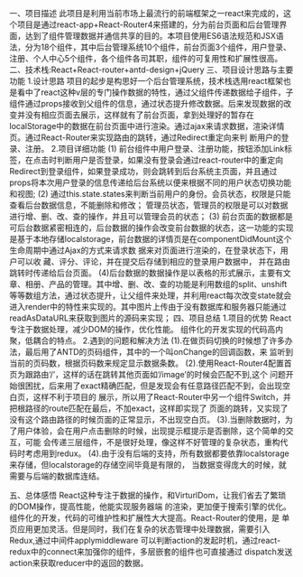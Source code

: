 ﻿一、项目描述
   此项目是利用当前市场上最流行的前端框架之一react来完成的，这个项目是通过react-app+React-Router4来搭建的，分为前台页面和后台管理界面，达到了组件管理数据并通信共享的目的。本项目使用ES6语法规范和JSX语法，分为18个组件，其中后台管理系统10个组件，前台页面3个组件，用户登录、注册、个人中心5个组件，各个组件各司其职，组件的可复用性和扩展性很高。
二、技术栈:React+React-router+antd-design+jQuery
三、项目设计思路与主要功能
1.设计思路
   项目的起步是构思好一个后台管理系统，技术栈选用react框架也是看中了react这种v层的专门操作数据的特性，通过父组件传递数据给子组件，子组件通过props接收到父组件的信息，通过状态提升修改数据。后来发现数据的改变并没有相应页面去展示，这样就有了前台页面，拿到处理好的暂存在localStorage中的数据在前台页面中进行渲染。通过ajax来请求数据，渲染详情页。通过React-Router来实现路由的跳转，通过Redirect重定向来判	断用户的登录、注册。
       2.项目详细功能
(1) 前台组件中用户登录、注册功能，按钮添加Link标签，在点击时判断用户是否登录，如果没有登录会通过react-router中的重定向Redirect到登录组件，如果登录成功，则会跳转到后台系统主页面，并且通过props将本次用户登录的信息传递给后台系统以便来根据不同的用户状态切换功能和视图;
    	(2) 通过this.state.states来判断当前用户的身份。会员状态，权限是只能查看后台数据信息，不能删除和修改；	管理员状态，管理员的权限是可以对数据进行增、删、改、查的操作，并且可以管理会员的状态；
(3) 前台页面的数据都是可后台数据紧密相连的，后台数据的操作会改变前台数据的状态，这一功能的实现是基于本地存储localstorage，前台数据的详情页是在componentDidMount这个生命周期中通过Ajax的方式来请求数	据来对页面进行渲染的，在登录状态下，用户可以收	藏、评分、评论，并在提交后存储到相应的登录用户数据中，	并在路由跳转时传递给后台页面。
(4)后台数据的数据操作是以表格的形式展示，主要有文章、相册、产品的管理。其中增、删、改、查的功能是利用数组的split、unshift等等数组方法，通过状态提升，让父组件来处理，并利用react每次改变state就会进入render中的特性来实现的。其中图片上传由于没有数据库和服务器只能通过readAsDataURL来获取到图片的源码来实现；
   四、项目总结
      1.项目的优势
React专注于数据处理，减少DOM的操作，优化性能。
组件化的开发实现的代码高内聚，低耦合的特点。
      2.遇到的问题和解决方法
  (1).在做页码切换的时候想了许多办法，最后用了ANTD的页码组件，其中的一个叫onChange的回调函数，来	监听到当前的页码数，根据页码数来规定显示数据条数。
  (2).使用React-Router4配置首页为跟路由‘/’，这样的话在跳转其他页面如‘/image’的时候会匹配不到,这个	问题开始很困扰，后来用了exact精确匹配，但是发现会有任意路径匹配不到，会出现空白页，这样不利于项目的	展示，所以用了React-Router中另一个组件Switch，并把根路径的route匹配在最后，不加exact，这样即实现了	页面的跳转，又实现了没有这个路由路径的时候页面的正常显示，不出现空白页。
  (3).当删除数据时，为了用户体验，会在用户点击删除的时候，出现提示框提示是否删除，这个简单的交互，可能	会传递三层组件，不是很好处理，像这样不好管理的复杂状态，重构代码时考虑用到redux。
      (4).由于没有后端的支持，所有数据都要依靠localstorage来存储，但localstorage的存储空间毕竟是有限的，	当数据变得庞大的时候，就需要与后端的数据库连结。

   五、总体感悟
  React这种专注于数据的操作，和VirturlDom，让我们省去了繁琐的DOM操作，提高性能，他能实现服务器端	的渲染，更加便于搜索引擎的优化。组件化的开发，代码的可维护性和扩展性大大提高。React-Router的使用，是	单页应用更加灵活。但是同时，我们在复杂的状态管理中处理数据，需要引入Redux,通过中间件applymiddleware	可以判断action的发起时机，通过react-redux中的connect来加强你的组件，多层嵌套的组件也可直接通过		dispatch发送action来获取reducer中的返回的数据。
